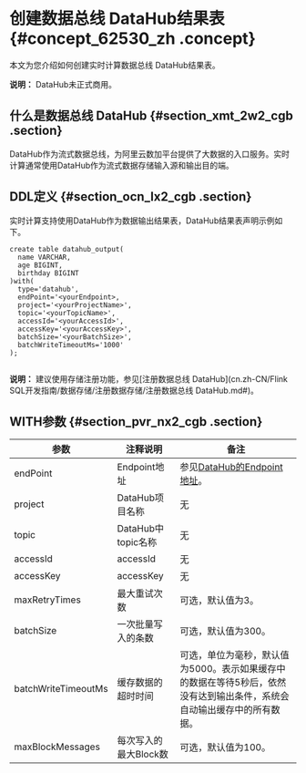 # 创建数据总线 DataHub结果表 {#concept_62530_zh .concept}

本文为您介绍如何创建实时计算数据总线 DataHub结果表。

**说明：** DataHub未正式商用。

## 什么是数据总线 DataHub {#section_xmt_2w2_cgb .section}

DataHub作为流式数据总线，为阿里云数加平台提供了大数据的入口服务。实时计算通常使用DataHub作为流式数据存储输入源和输出目的端。

## DDL定义 {#section_ocn_lx2_cgb .section}

实时计算支持使用DataHub作为数据输出结果表，DataHub结果表声明示例如下。

``` {#codeblock_12p_ic0_73z .language-sql}
create table datahub_output(
  name VARCHAR,
  age BIGINT,
  birthday BIGINT
)with(
  type='datahub',
  endPoint='<yourEndpoint>,
  project='<yourProjectName>',
  topic='<yourTopicName>',
  accessId='<yourAccessId>',
  accessKey='<yourAccessKey>',
  batchSize='<yourBatchSize>',
  batchWriteTimeoutMs='1000'
);
			
```

**说明：** 建议使用存储注册功能，参见[注册数据总线 DataHub](cn.zh-CN/Flink SQL开发指南/数据存储/注册数据存储/注册数据总线 DataHub.md#)。

## WITH参数 {#section_pvr_nx2_cgb .section}

|参数|注释说明|备注|
|--|----|--|
|endPoint|Endpoint地址|参见[DataHub的Endpoint地址](https://help.aliyun.com/document_detail/47442.html?spm=5176.doc47439.6.542.w2TEz3)。|
|project|DataHub项目名称|无|
|topic|DataHub中topic名称|无|
|accessId|accessId|无|
|accessKey|accessKey|无|
|maxRetryTimes|最大重试次数|可选，默认值为3。|
|batchSize|一次批量写入的条数|可选，默认值为300。|
|batchWriteTimeoutMs|缓存数据的超时时间|可选，单位为毫秒，默认值为5000。表示如果缓存中的数据在等待5秒后，依然没有达到输出条件，系统会自动输出缓存中的所有数据。|
|maxBlockMessages|每次写入的最大Block数|可选，默认值为100。|

